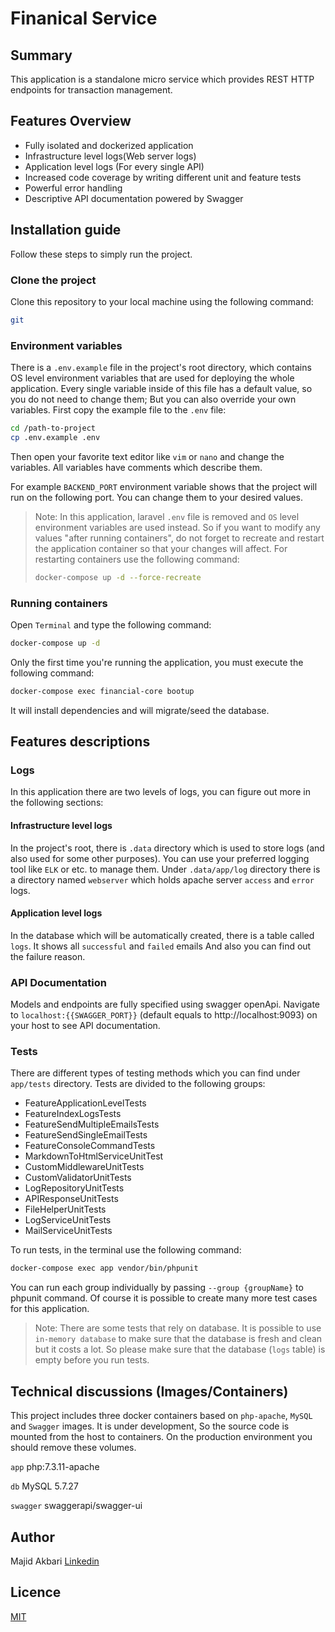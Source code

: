 # Finanical Service
## Summary
This application is a standalone micro service which provides REST HTTP endpoints for transaction management.

## Features Overview
* Fully isolated and dockerized application
* Infrastructure level logs(Web server logs)
* Application level logs (For every single API)
* Increased code coverage by writing different unit and feature tests
* Powerful error handling
* Descriptive API documentation powered by Swagger

## Installation guide
Follow these steps to simply run the project.

### Clone the project
Clone this repository to your local machine using the following command:
```bash
git 
```

### Environment variables
There is a `.env.example` file in the project's root directory, which contains OS level environment variables that are used for deploying the whole application.
Every single variable inside of this file has a default value, so you do not need to change them; But you can also override your own variables. First copy the example file to the `.env` file:
```bash
cd /path-to-project
cp .env.example .env
```
Then open your favorite text editor like `vim` or `nano` and change the variables. All variables have comments which describe them.

For example `BACKEND_PORT` environment variable shows that the project will run on the following port. You can change them to your desired values.

> Note: In this application, laravel `.env` file is removed and `OS` level environment variables are used instead. So if you want to modify any values "after running containers", do not forget to recreate and restart the application container so that your changes will affect. For restarting containers use the following command:
> ```bash
> docker-compose up -d --force-recreate
> ```

### Running containers
Open `Terminal` and type the following command:
```bash
docker-compose up -d 
```

Only the first time you're running the application, you must execute the following command:

```bash
docker-compose exec financial-core bootup
```
It will install dependencies and will migrate/seed the database.

## Features descriptions 

### Logs
In this application there are two levels of logs, you can figure out more in the following sections:

#### Infrastructure level logs
In the project's root, there is `.data` directory which is used to store logs (and also used for some other purposes). You can use your preferred logging tool like `ELK` or etc. to manage them.
Under `.data/app/log` directory there is a directory named `webserver` which holds apache server `access` and `error` logs.

#### Application level logs
In the database which will be automatically created, there is a table called `logs`. It shows all `successful` and `failed` emails And also you can find out the failure reason. 

### API Documentation
Models and endpoints are fully specified using swagger openApi.
Navigate to `localhost:{{SWAGGER_PORT}}` (default equals to http://localhost:9093) on your host to see API documentation.

### Tests
There are different types of testing methods which you can find under `app/tests` directory. Tests are divided to the following groups:
* FeatureApplicationLevelTests
* FeatureIndexLogsTests
* FeatureSendMultipleEmailsTests
* FeatureSendSingleEmailTests
* FeatureConsoleCommandTests
* MarkdownToHtmlServiceUnitTest
* CustomMiddlewareUnitTests
* CustomValidatorUnitTests
* LogRepositoryUnitTests
* APIResponseUnitTests
* FileHelperUnitTests
* LogServiceUnitTests
* MailServiceUnitTests

To run tests, in the terminal use the following command:
```bash
docker-compose exec app vendor/bin/phpunit
```
You can run each group individually by passing `--group {groupName}` to phpunit command. Of course it is possible to create many more test cases for this application. 

> Note: There are some tests that rely on database. It is possible to use `in-memory database` to make sure that the database is fresh and clean but it costs a lot. So please make sure that the database (`logs` table) is empty before you run tests.

## Technical discussions (Images/Containers)
This project includes three docker containers based on `php-apache`, `MySQL` and `Swagger` images.
It is under development, So the source code is mounted from the host to containers. On the production environment you should remove these volumes.

`app`
php:7.3.11-apache

`db`
MySQL 5.7.27

`swagger`
swaggerapi/swagger-ui

## Author
Majid Akbari [Linkedin](https://linkedin.com/in/majid-akbari)

## Licence
[MIT](https://choosealicense.com/licenses/mit/)
